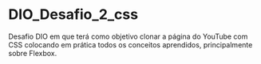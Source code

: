 # DIO_Desafio_2_css
Desafio DIO em que terá como objetivo clonar a página do YouTube com CSS colocando em prática todos os conceitos aprendidos, principalmente sobre Flexbox.
